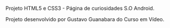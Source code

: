 Projeto HTML5 e CSS3 - Página de curiosidades S.O Android.

Projeto desenvolvido por Gustavo Guanabara do Curso em Vídeo.
